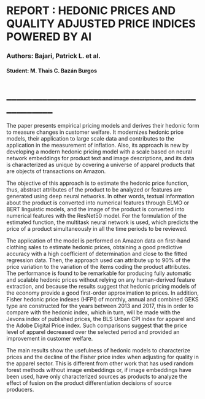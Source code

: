 # REPORT : HEDONIC PRICES AND QUALITY ADJUSTED PRICE INDICES POWERED BY AI
### Authors: Bajari, Patrick L. et al.

#### Student: M. Thais C. Bazán Burgos
# ______________________________________________


The paper presents empirical pricing models and derives their hedonic form to measure changes in customer welfare. It modernizes hedonic price models, their application to large scale data and contributes to the application in the measurement of inflation. Also, its approach is new by developing a modern hedonic pricing model with a scale based on neural network embeddings for product text and image descriptions, and its data is characterized as unique by covering a universe of apparel products that are objects of transactions on Amazon.

The objective of this approach is to estimate the hedonic price function, thus, abstract attributes of the product to be analyzed or features are generated using deep neural networks. In other words, textual information about the product is converted into numerical features through ELMO or BERT linguistic models, and the image of the product is converted into numerical features with the ResNet50 model. For the formulation of the estimated function, the multitask neural network is used, which predicts the price of a product simultaneously in all the time periods to be reviewed.

The application of the model is performed on Amazon data on first-hand clothing sales to estimate hedonic prices, obtaining a good predictive accuracy with a high coefficient of determination and close to the fitted regression data. Then, the approach used can attribute up to 90% of the price variation to the variation of the items coding the product attributes. The performance is found to be remarkable for producing fully automatic and scalable hedonic prices without relying on any human-derived feature extraction, and because the results suggest that hedonic pricing models of the economy provide a good first-order approximation to prices. In addition, Fisher hedonic price indexes (HFPI) of monthly, annual and combined GEKS type are constructed for the years between 2013 and 2017, this in order to compare with the hedonic index, which in turn, will be made with the Jevons index of published prices, the BLS Urban CPI index for apparel and the Adobe Digital Price index. Such comparisons suggest that the price level of apparel decreased over the selected period and provided an improvement in customer welfare.

The main results show the usefulness of hedonic models to characterize prices and the decline of the Fisher price index when adjusting for quality in the apparel sector. This is different from other work that has used random forest methods without image embeddings or, if image embeddings have been used, have only characterized sources as products to analyze the effect of fusion on the product differentiation decisions of source producers.
